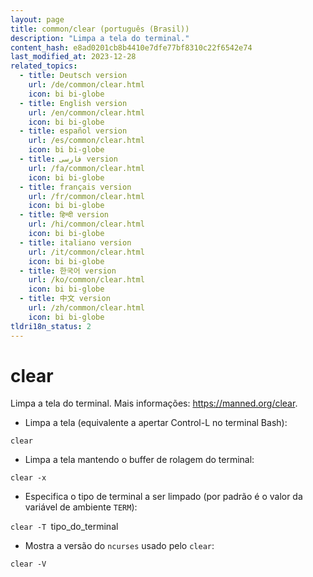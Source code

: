 ```yaml
---
layout: page
title: common/clear (português (Brasil))
description: "Limpa a tela do terminal."
content_hash: e8ad0201cb8b4410e7dfe77bf8310c22f6542e74
last_modified_at: 2023-12-28
related_topics:
  - title: Deutsch version
    url: /de/common/clear.html
    icon: bi bi-globe
  - title: English version
    url: /en/common/clear.html
    icon: bi bi-globe
  - title: español version
    url: /es/common/clear.html
    icon: bi bi-globe
  - title: فارسی version
    url: /fa/common/clear.html
    icon: bi bi-globe
  - title: français version
    url: /fr/common/clear.html
    icon: bi bi-globe
  - title: हिन्दी version
    url: /hi/common/clear.html
    icon: bi bi-globe
  - title: italiano version
    url: /it/common/clear.html
    icon: bi bi-globe
  - title: 한국어 version
    url: /ko/common/clear.html
    icon: bi bi-globe
  - title: 中文 version
    url: /zh/common/clear.html
    icon: bi bi-globe
tldri18n_status: 2
---
```

# clear

Limpa a tela do terminal.
Mais informações: <https://manned.org/clear>.

- Limpa a tela (equivalente a apertar Control-L no terminal Bash):

`clear`

- Limpa a tela mantendo o buffer de rolagem do terminal:

`clear -x`

- Especifica o tipo de terminal a ser limpado (por padrão é o valor da variável de ambiente `TERM`):

`clear -T `<span class="tldr-var badge badge-pill bg-dark-lm bg-white-dm text-white-lm text-dark-dm font-weight-bold">tipo_do_terminal</span>

- Mostra a versão do `ncurses` usado pelo `clear`:

`clear -V`
